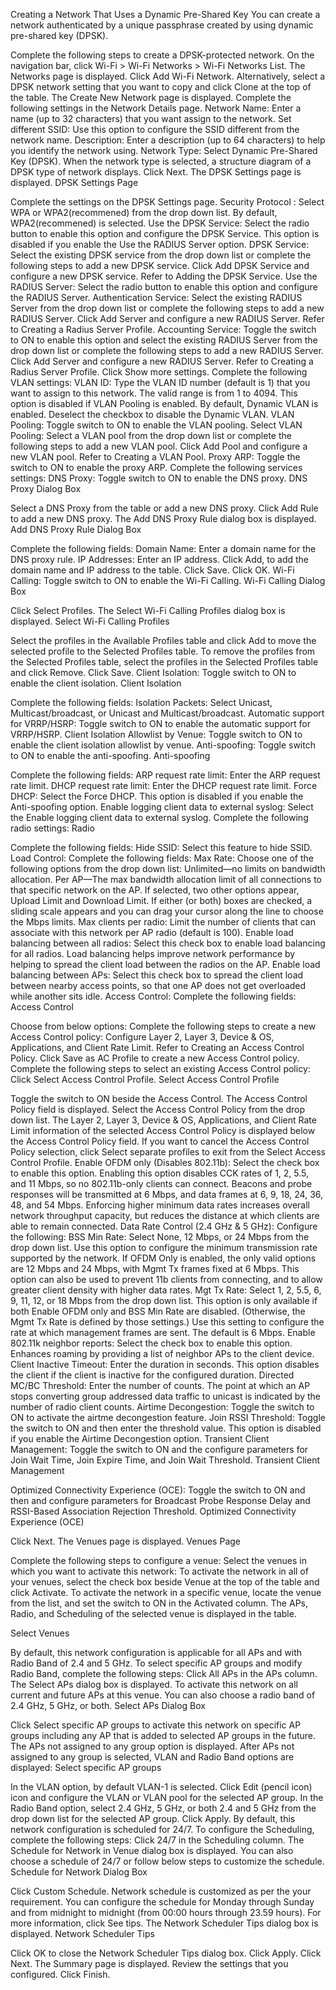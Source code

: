 Creating a Network That Uses a Dynamic Pre-Shared Key
You can create a network authenticated by a unique passphrase created by using dynamic pre-shared key (DPSK).

Complete the following steps to create a DPSK-protected network.
On the navigation bar, click Wi-Fi > Wi-Fi Networks > Wi-Fi Networks List.
The Networks page is displayed.
Click Add Wi-Fi Network. Alternatively, select a DPSK network setting that you want to copy and click Clone at the top of the table.
The Create New Network page is displayed.
Complete the following settings in the Network Details page.
Network Name: Enter a name (up to 32 characters) that you want assign to the network.
Set different SSID: Use this option to configure the SSID different from the network name.
Description: Enter a description (up to 64 characters) to help you identify the network using.
Network Type: Select Dynamic Pre-Shared Key (DPSK).
When the network type is selected, a structure diagram of a DPSK type of network displays.
Click Next.
The DPSK Settings page is displayed.
DPSK Settings Page

Complete the settings on the DPSK Settings page.
Security Protocol : Select WPA or WPA2(recommened) from the drop down list. By default, WPA2(recommened) is selected.
Use the DPSK Service: Select the radio button to enable this option and configure the DPSK Service. This option is disabled if you enable the Use the RADIUS Server option.
DPSK Service: Select the existing DPSK service from the drop down list or complete the following steps to add a new DPSK service.
Click Add DPSK Service and configure a new DPSK service. Refer to Adding the DPSK Service.
Use the RADIUS Server: Select the radio button to enable this option and configure the RADIUS Server.
Authentication Service: Select the existing RADIUS Server from the drop down list or complete the following steps to add a new RADIUS Server.
Click Add Server and configure a new RADIUS Server. Refer to Creating a Radius Server Profile.
Accounting Service: Toggle the switch to ON to enable this option and select the existing RADIUS Server from the drop down list or complete the following steps to add a new RADIUS Server.
Click Add Server and configure a new RADIUS Server. Refer to Creating a Radius Server Profile.
Click Show more settings.
Complete the following VLAN settings:
VLAN ID: Type the VLAN ID number (default is 1) that you want to assign to this network. The valid range is from 1 to 4094. This option is disabled if VLAN Pooling is enabled. By default, Dynamic VLAN is enabled. Deselect the checkbox to disable the Dynamic VLAN.
VLAN Pooling: Toggle switch to ON to enable the VLAN pooling.
Select VLAN Pooling: Select a VLAN pool from the drop down list or complete the following steps to add a new VLAN pool.
Click Add Pool and configure a new VLAN pool. Refer to Creating a VLAN Pool.
Proxy ARP: Toggle the switch to ON to enable the proxy ARP.
Complete the following services settings:
DNS Proxy: Toggle switch to ON to enable the DNS proxy.
DNS Proxy Dialog Box

Select a DNS Proxy from the table or add a new DNS proxy.
Click Add Rule to add a new DNS proxy. The Add DNS Proxy Rule dialog box is displayed.
Add DNS Proxy Rule Dialog Box

Complete the following fields:
Domain Name: Enter a domain name for the DNS proxy rule.
IP Addresses: Enter an IP address.
Click Add, to add the domain name and IP address to the table.
Click Save.
Click OK.
Wi-Fi Calling: Toggle switch to ON to enable the Wi-Fi Calling.
Wi-Fi Calling Dialog Box

Click Select Profiles. The Select Wi-Fi Calling Profiles dialog box is displayed.
Select Wi-Fi Calling Profiles

Select the profiles in the Available Profiles table and click Add to move the selected profile to the Selected Profiles table. To remove the profiles from the Selected Profiles table, select the profiles in the Selected Profiles table and click Remove.
Click Save.
Client Isolation: Toggle switch to ON to enable the client isolation.
Client Isolation

Complete the following fields:
Isolation Packets: Select Unicast, Multicast/broadcast, or Unicast and Multicast/broadcast.
Automatic support for VRRP/HSRP: Toggle switch to ON to enable the automatic support for VRRP/HSRP.
Client Isolation Allowlist by Venue: Toggle switch to ON to enable the client isolation allowlist by venue.
Anti-spoofing: Toggle switch to ON to enable the anti-spoofing.
Anti-spoofing

Complete the following fields:
ARP request rate limit: Enter the ARP request rate limit.
DHCP request rate limit: Enter the DHCP request rate limit.
Force DHCP: Select the Force DHCP. This option is disabled if you enable the Anti-spoofing option.
Enable logging client data to external syslog: Select the Enable logging client data to external syslog.
Complete the following radio settings:
Radio

Complete the following fields:
Hide SSID: Select this feature to hide SSID.
Load Control: Complete the following fields:
Max Rate: Choose one of the following options from the drop down list:
Unlimited—no limits on bandwidth allocation.
Per AP—The max bandwidth allocation limit of all connections to that specific network on the AP. If selected, two other options appear, Upload Limit and Download Limit. If either (or both) boxes are checked, a sliding scale appears and you can drag your cursor along the line to choose the Mbps limits.
Max clients per radio: Limit the number of clients that can associate with this network per AP radio (default is 100).
Enable load balancing between all radios: Select this check box to enable load balancing for all radios. Load balancing helps improve network performance by helping to spread the client load between the radios on the AP.
Enable load balancing between APs: Select this check box to spread the client load between nearby access points, so that one AP does not get overloaded while another sits idle.
Access Control: Complete the following fields:
Access Control

Choose from below options:
Complete the following steps to create a new Access Control policy:
Configure Layer 2, Layer 3, Device & OS, Applications, and Client Rate Limit. Refer to Creating an Access Control Policy.
Click Save as AC Profile to create a new Access Control policy.
Complete the following steps to select an existing Access Control policy:
Click Select Access Control Profile.
Select Access Control Profile

Toggle the switch to ON beside the Access Control. The Access Control Policy field is displayed.
Select the Access Control Policy from the drop down list. The Layer 2, Layer 3, Device & OS, Applications, and Client Rate Limit information of the selected Access Control Policy is displayed below the Access Control Policy field.
If you want to cancel the Access Control Policy selection, click Select separate profiles to exit from the Select Access Control Profile.
Enable OFDM only (Disables 802.11b): Select the check box to enable this option. Enabling this option disables CCK rates of 1, 2, 5.5, and 11 Mbps, so no 802.11b-only clients can connect. Beacons and probe responses will be transmitted at 6 Mbps, and data frames at 6, 9, 18, 24, 36, 48, and 54 Mbps. Enforcing higher minimum data rates increases overall network throughput capacity, but reduces the distance at which clients are able to remain connected.
Data Rate Control (2.4 GHz & 5 GHz): Configure the following:
BSS Min Rate: Select None, 12 Mbps, or 24 Mbps from the drop down list. Use this option to configure the minimum transmission rate supported by the network. If OFDM Only is enabled, the only valid options are 12 Mbps and 24 Mbps, with Mgmt Tx frames fixed at 6 Mbps. This option can also be used to prevent 11b clients from connecting, and to allow greater client density with higher data rates.
Mgt Tx Rate: Select 1, 2, 5.5, 6, 9, 11, 12, or 18 Mbps from the drop down list. This option is only available if both Enable OFDM only and BSS Min Rate are disabled. (Otherwise, the Mgmt Tx Rate is defined by those settings.) Use this setting to configure the rate at which management frames are sent. The default is 6 Mbps.
Enable 802.11k neighbor reports: Select the check box to enable this option. Enhances roaming by providing a list of neighbor APs to the client device.
Client Inactive Timeout: Enter the duration in seconds. This option disables the client if the client is inactive for the configured duration.
Directed MC/BC Threshold: Enter the number of counts. The point at which an AP stops converting group addressed data traffic to unicast is indicated by the number of radio client counts.
Airtime Decongestion: Toggle the switch to ON to activate the airtme decongestion feature.
Join RSSI Threshold: Toggle the switch to ON and then enter the threshold value. This option is disabled if you enable the Airtime Decongestion option.
Transient Client Management: Toggle the switch to ON and the configure parameters for Join Wait Time, Join Expire Time, and Join Wait Threshold.
Transient Client Management

Optimized Connectivity Experience (OCE): Toggle the switch to ON and then and configure parameters for Broadcast Probe Response Delay and RSSI-Based Association Rejection Threshold.
Optimized Connectivity Experience (OCE)

Click Next.
The Venues page is displayed.
Venues Page

Complete the following steps to configure a venue:
Select the venues in which you want to activate this network:
To activate the network in all of your venues, select the check box beside Venue at the top of the table and click Activate.
To activate the network in a specific venue, locate the venue from the list, and set the switch to ON in the Activated column.
The APs, Radio, and Scheduling of the selected venue is displayed in the table.

Select Venues

By default, this network configuration is applicable for all APs and with Radio Band of 2.4 and 5 GHz. To select specific AP groups and modify Radio Band, complete the following steps:
Click All APs in the APs column. The Select APs dialog box is displayed. To activate this network on all current and future APs at this venue. You can also choose a radio band of 2.4 GHz, 5 GHz, or both.
Select APs Dialog Box

Click Select specific AP groups to activate this network on specific AP groups including any AP that is added to selected AP groups in the future. The APs not assigned to any group option is displayed. After APs not assigned to any group is selected, VLAN and Radio Band options are displayed:
Select specific AP groups

In the VLAN option, by default VLAN-1 is selected. Click Edit (pencil icon) icon and configure the VLAN or VLAN pool for the selected AP group.
In the Radio Band option, select 2.4 GHz, 5 GHz, or both 2.4 and 5 GHz from the drop down list for the selected AP group.
Click Apply.
By default, this network configuration is scheduled for 24/7. To configure the Scheduling, complete the following steps:
Click 24/7 in the Scheduling column. The Schedule for Network <network-name> in Venue <venue-name> dialog box is displayed. You can also choose a schedule of 24/7 or follow below steps to customize the schedule.
Schedule for Network Dialog Box

Click Custom Schedule.
Network schedule is customized as per the your requirement. You can configure the schedule for Monday through Sunday and from midnight to midnight (from 00:00 hours through 23.59 hours). For more information, click See tips. The Network Scheduler Tips dialog box is displayed.
Network Scheduler Tips

Click OK to close the Network Scheduler Tips dialog box.
Click Apply.
Click Next.
The Summary page is displayed.
Review the settings that you configured.
Click Finish.